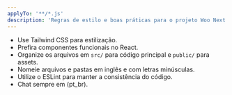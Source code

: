 ```yaml
---
applyTo: '**/*.js'
description: 'Regras de estilo e boas práticas para o projeto Woo Next.'
---
```

- Use Tailwind CSS para estilização.
- Prefira componentes funcionais no React.
- Organize os arquivos em `src/` para código principal e `public/` para assets.
- Nomeie arquivos e pastas em inglês e com letras minúsculas.
- Utilize o ESLint para manter a consistência do código.
- Chat sempre em (pt_br).